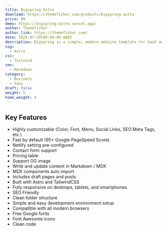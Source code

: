 ```yaml
---
title: Bigspring Astro
download: https://themefisher.com/products/bigspring-astro
price: 99
demo: https://bigspring-astro.vercel.app/ 
author: Themefisher
author_link: https://themefisher.com/
date: 2024-07-28T00:00:00.000Z
description: Bigspring is a simple, modern website template for SaaS and marketing businesses. It includes basic pages and looks great on all devices.
ssg:
  - Astro
css:
  - Tailwind
cms:
  - Markdown
category:
  - Business
  - Saas
draft: false
weight: 5
home_weight: 4
---
```


## Key Features

- Highly customizable (Color, Font, Menu, Social Links, SEO Meta Tags, etc.)
- Fast by default (95+ Google PageSpeed Score)
- Netlify setting pre-configured
- Contact form support
- Pricing table
- Support OG image
- Write and update content in Markdown / MDX
- MDX components auto import
- Includes draft pages and posts
- Built with Astro and TailwindCSS
- Fully responsive on desktops, tablets, and smartphones
- SEO Friendly
- Clean folder structure
- Simple and easy development environment setup
- Compatible with all modern browsers
- Free Google fonts
- Font Awesome icons
- Clean code